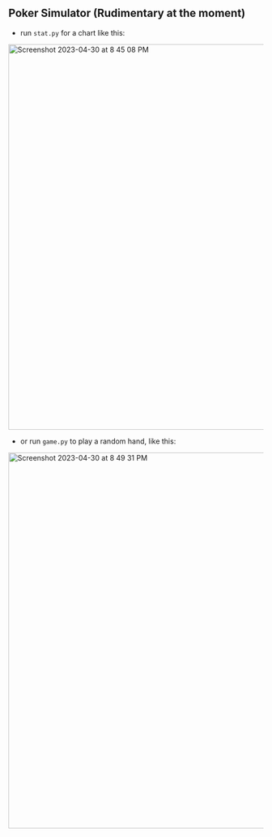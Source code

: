 ## Poker Simulator (Rudimentary at the moment)

- run `stat.py` for a chart like this:
<img width="762" alt="Screenshot 2023-04-30 at 8 45 08 PM" src="https://user-images.githubusercontent.com/85849407/235384372-82723344-aeca-4325-b11b-b3b213f87b7c.png">

- or run `game.py` to play a random hand, like this:
<img width="743" alt="Screenshot 2023-04-30 at 8 49 31 PM" src="https://user-images.githubusercontent.com/85849407/235384529-8ce6973e-2cac-4643-873d-df73675ad6bb.png">
